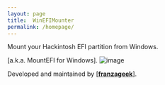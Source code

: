 ```yaml
---
layout: page
title:  WinEFIMounter
permalink: /homepage/
---
```

Mount your Hackintosh EFI partition from Windows. 

[a.k.a. MountEFI for Windows].
![image](https://github.com/franzageek/WinEFIMounter/assets/88248950/348fdc42-7341-49ae-a7b5-f39bb04ba5ac)

Developed and maintained by [[**franzageek**]](https://github.com/franzageek).
